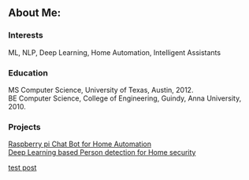 ## About Me:
### Interests
ML, NLP, Deep Learning, Home Automation, Intelligent Assistants

### Education
MS Computer Science, University of Texas, Austin, 2012.  
BE Computer Science, College of Engineering, Guindy, Anna University, 2010.

### Projects
[Raspberry pi Chat Bot for Home Automation](https://github.com/arunn314/smartybot)  
[Deep Learning based Person detection for Home security](https://github.com/arunn314/motion-detection-cam)

[test post](./_posts/2018-07-25-test-post.md)
